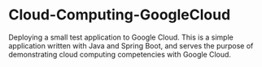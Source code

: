# Cloud-Computing-GoogleCloud
Deploying a small test application to Google Cloud. This is a simple application written with Java and Spring Boot, and serves the purpose of demonstrating cloud computing competencies with Google Cloud. 
